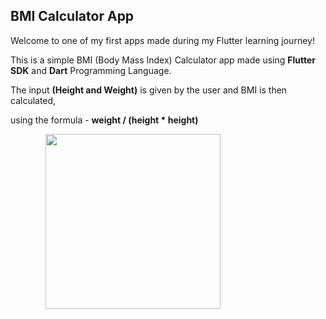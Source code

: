 ## BMI Calculator App

Welcome to one of my first apps made during my Flutter learning journey!

This is a simple BMI (Body Mass Index) Calculator app made using **Flutter SDK** and **Dart** Programming Language.

The input **(Height and Weight)** is given by the user and BMI is then calculated,

using the formula - **weight / (height * height)**

&emsp;&emsp;&emsp;&emsp;<img src="https://github.com/ronit-singh/BMI_Calculator_app/blob/main/demo.gif" height="280">
